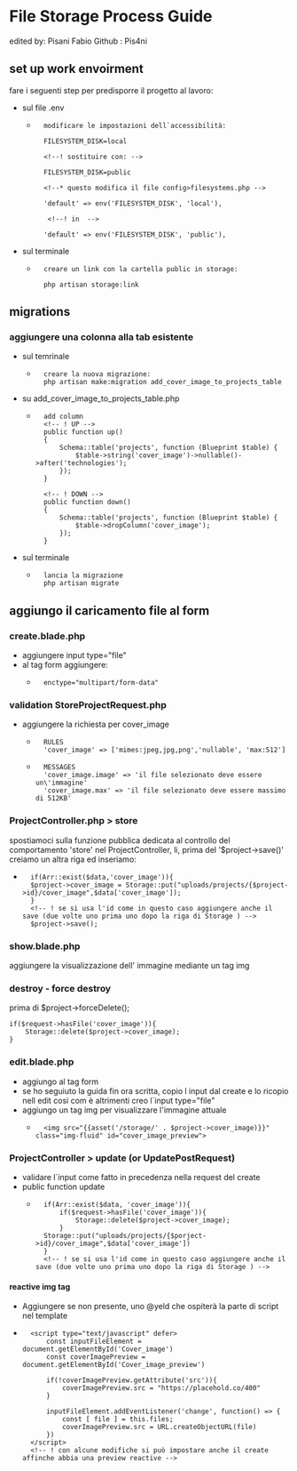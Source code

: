 # File Storage Process Guide 

edited by: Pisani Fabio
Github : Pis4ni

## set up work envoirment

fare i seguenti step per predisporre il progetto al lavoro:
- sul file .env
    -       modificare le impostazioni dell`accessibilità:

            FILESYSTEM_DISK=local

            <!--! sostituire con: -->

            FILESYSTEM_DISK=public

            <!--* questo modifica il file config>filesystems.php -->

            'default' => env('FILESYSTEM_DISK', 'local'),

             <!--! in  -->

            'default' => env('FILESYSTEM_DISK', 'public'),


- sul terminale
    -       creare un link con la cartella public in storage:
            
            php artisan storage:link

## migrations

### aggiungere una colonna alla tab esistente

- sul temrinale
    -       creare la nuova migrazione:
            php artisan make:migration add_cover_image_to_projects_table

- su add_cover_image_to_projects_table.php
    -       add column
            <!-- ! UP -->
            public function up()
            {
                Schema::table('projects', function (Blueprint $table) {
                    $table->string('cover_image')->nullable()->after('technologies');
                });
            }

            <!-- ! DOWN -->
            public function down()
            {
                Schema::table('projects', function (Blueprint $table) {
                    $table->dropColumn('cover_image');
                });
            }


- sul terminale
    -       lancia la migrazione
            php artisan migrate



## aggiungo il caricamento file al form

### create.blade.php

- aggiungere input type="file"
- al tag form aggiungere:
    -       enctype="multipart/form-data"


### validation StoreProjectRequest.php

-  aggiungere la richiesta per cover_image 
    -       RULES
            'cover_image' => ['mimes:jpeg,jpg,png','nullable', 'max:512']

    -       MESSAGES
            'cover_image.image' => 'il file selezionato deve essere un\'immagine'
            'cover_image.max' => 'il file selezionato deve essere massimo di 512KB'

### ProjectController.php > store

spostiamoci sulla funzione pubblica dedicata al controllo del comportamento 'store'
nel ProjectController, li, prima del '$project->save()' creiamo un altra riga ed inseriamo:
        <!-- ! ATTENZIONE SE SI USA L'ID NEL PATH IL TUTTO ANDRÀ SCRITTO DOPO IL ->save() -->
        
-       if(Arr::exist($data,'cover_image')){
        $project->cover_image = Storage::put("uploads/projects/{$project->id}/cover_image",$data['cover_image']);
        }
        <!-- ! se si usa l'id come in questo caso aggiungere anche il save (due volte uno prima uno dopo la riga di Storage ) -->
        $project->save();


### show.blade.php

aggiungere la visualizzazione dell' immagine mediante un tag img

### destroy - force destroy

prima di $project->forceDelete();
    
    if($request->hasFile('cover_image')){
        Storage::delete($project->cover_image);
    }

### edit.blade.php
- aggiungo al tag form 
- se ho seguiuto la guida fin ora scritta, copio l input dal create e lo ricopio nell edit cosi com è
altrimenti creo l`input type="file"
- aggiungo un tag img per visualizzare l'immagine attuale 
    -       <img src="{{asset('/storage/' . $project->cover_image)}}" class="img-fluid" id="cover_image_preview">

### ProjectController > update (or UpdatePostRequest)

- validare l`input come fatto in precedenza nella request del create
- public function update   
    -       if(Arr::exist($data, 'cover_image')){
                if($request->hasFile('cover_image')){
                    Storage::delete($project->cover_image);
                }
            Storage::put("uploads/projects/{$porject->id}/cover_image",$data['cover_image'])
            }
            <!-- ! se si usa l'id come in questo caso aggiungere anche il save (due volte uno prima uno dopo la riga di Storage ) -->

#### reactive img tag

- Aggiungere se non presente, uno @yeld che ospiterà la parte di script nel template
-       <script type="text/javascript" defer>
            const inputFileElement = document.getElementById('Cover_image')
            const coverImagePreview = document.getElementById('Cover_image_preview')
            
            if(!coverImagePreview.getAttribute('src')){
                coverImagePreview.src = "https://placehold.co/400"
            }
            
            inputFileElement.addEventListener('change', function() => {
                const [ file ] = this.files;
                coverImagePreview.src = URL.createObjectURL(file)
            })
        </script>
        <!-- ! con alcune modifiche si può impostare anche il create affinche abbia una preview reactive -->
